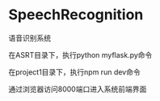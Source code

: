 # SpeechRecognition
语音识别系统  

在ASRT目录下，执行python myflask.py命令  

在project1目录下，执行npm run dev命令  

通过浏览器访问8000端口进入系统前端界面

